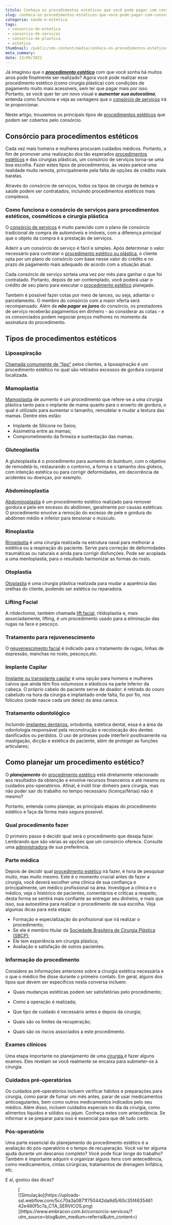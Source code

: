 ```yaml
---
titulo: Conheça os procedimentos estéticos que você pode pagar com consórcio
slug: conheca-os-procedimentos-esteticos-que-voce-pode-pagar-com-consorcio
categoria: saude-e-estetica
tags:
 - consorcio-de-estetica
 - consorcio-de-servicos
 - consorcio-de-plastica
 - estetica
thumbnail: /public/cms-content/media/conheca-os-procedimentos-esteticos-que-voce-pode-pagar-com-consorcio.jpg
meta_summary: 
date: 23/09/2021
---
```

Já imaginou que o [***procedimento estético***](https://www.embracon.com.br/blog/procedimento-estetico-vantagens-e-desvantagens) com que você sonha há muitos anos pode finalmente ser realizado? Agora você pode realizar esse procedimento estético (como cirurgia plástica) com condições de pagamento muito mais acessíveis, sem ter que pagar mais por isso. Portanto, se você quer ter um novo visual e ***aumentar sua autoestima***, entenda como funciona e veja as vantagens que o [consórcio de serviços](https://www.embracon.com.br/blog/conheca-os-principais-consorcios-de-servicos-embracon) irá te proporcionar.

Neste artigo, trouxemos os principais tipos de [procedimentos estéticos](https://www.embracon.com.br/blog/procedimentos-e-cirurgias-esteticas-mais-famosas-do-momento) que podem ser cobertos pelo consórcio.

Consórcio para procedimentos estéticos 
---------------------------------------

Cada vez mais homens e mulheres procuram cuidados médicos. Portanto, a fim de promover uma realização dos tão esperados [procedimentos estéticos](https://www.embracon.com.br/blog/tudo-sobre-consorcio-para-cirurgia-plastica) e das cirurgias plásticas, um consórcio de serviços torna-se uma boa escolha. Fazer estes tipos de procedimentos, às vezes parece uma realidade muito remota, principalmente pela falta de opções de crédito mais baratas.

Através do consórcio de serviços, todos os tipos de cirurgia de beleza e saúde podem ser contratados, incluindo procedimentos estéticos mais complexos.

### Como funciona o consórcio de serviços para procedimentos estéticos, cosméticos e cirurgia plástica 

O [consórcio de serviços](https://www.embracon.com.br/blog/o-que-e-e-como-funciona-o-consorcio-para-cirurgia) é muito parecido com o plano de consórcio tradicional de compra de automóveis e imóveis, com a diferença principal que o objeto da compra é a prestação de serviços.

Aderir a um consórcio de serviço é fácil e simples. Após determinar o valor necessário para contratar o [procedimento estético ou plástica](https://www.embracon.com.br/blog/procedimentos-esteticos-para-emagrecer-quais-sao-os-melhores), o cliente opta por um plano de consórcio com base nesse valor do crédito e no prazo de pagamento mais adequado de acordo com a situação atual.

Cada consórcio de serviço sorteia uma vez por mês para ganhar o que foi contratado. Portanto, depois de ser contemplado, você poderá usar o crédito de seu plano para executar o [procedimento estético](https://www.embracon.com.br/blog/como-escolher-um-consorcio-de-cirurgia-plastica-em-6-passos) planejado.

Também é possível fazer cotas por meio de lances, ou seja, adiantar o parcelamento. O membro do consórcio com a maior oferta será recompensado. Além de ***não pagar os juros*** do consórcio, os prestadores de serviço receberão pagamentos em dinheiro - ao considerar as cotas - e os consorciados podem negociar preços melhores no momento da assinatura do procedimento.

Tipos de procedimentos estéticos 
---------------------------------

### Lipoaspiração 

[Chamada comumente de “lipo”](https://www.embracon.com.br/blog/4-perguntas-e-respostas-sobre-a-lipoaspiracao) pelos clientes, a lipoaspiração é um procedimento estético no qual são retirados excessos de gordura corporal localizada.

### Mamoplastia 

[Mamoplastia](https://www.embracon.com.br/blog/afinal-a-mamoplastia-e-estetica-ou-saude) de aumento é um procedimento que refere-se a uma cirurgia plástica tanto para o implante de mama quanto para o enxerto de gordura, o qual é utilizado para aumentar o tamanho, remodelar e mudar a textura das mamas. Dentre eles estão:

- Implante de Silicone no Seios;
- Assimetria entre as mamas;
- Comprometimento da firmeza e sustentação das mamas.

### Gluteoplastia 

A gluteoplastia é o procedimento para aumento do bumbum, com o objetivo de remodelá-lo, restaurando o contorno, a forma e o tamanho dos glúteos, com intenção estética ou para corrigir deformidades, em decorrência de acidentes ou doenças, por exemplo.

### Abdominoplastia 

[Abdominoplastia](https://www.embracon.com.br/blog/o-que-saber-antes-de-fazer-uma-abdominoplastia) é um procedimento estético realizado para remover gordura e pele em excesso do abdômen, geralmente por causas estéticas. O procedimento envolve a remoção do excesso de pele e gordura do abdômen médio e inferior para tensionar o músculo.

### Rinoplastia 

[Rinoplastia](https://www.embracon.com.br/blog/6-coisas-sobre-a-rinoplastia) é uma cirurgia realizada na estrutura nasal para melhorar a estética ou a respiração do paciente. Serve para correção de deformidades traumáticas ou naturais e ainda para corrigir disfunções. Pode ser acoplada a uma mentoplastia, para o resultado harmonizar as formas do rosto.

### Otoplastia 

[Otoplastia](https://www.embracon.com.br/blog/cirurgia-na-orelha-tire-todas-as-suas-duvidas) é uma cirurgia plástica realizada para mudar a aparência das orelhas do cliente, podendo ser estética ou reparadora.

### Lifting Facial 

A *ritidectomia*, também chamada [lift facial](https://www.embracon.com.br/blog/lifting-facial-entenda-como-eliminar-a-flacidez-e-as-rugas-do-rosto), ritidoplastia e, mais associadamente, lifting, é um procedimento usado para a eliminação das rugas na face e pescoço.

### Tratamento para rejuvenescimento 

O [rejuvenescimento facial](https://www.embracon.com.br/blog/botox-como-funciona-e-quais-sao-os-resultados) é indicado para o tratamento de rugas, linhas de expressão, manchas no rosto, pescoço,etc.

### Implante Capilar 

[Implante ou transplante capilar](https://www.embracon.com.br/blog/quais-sao-os-tratamentos-para-calvicie-disponiveis-no-mercado) é uma opção para homens e mulheres calvos que ainda têm fios volumosos e elásticos na parte inferior da cabeça. O próprio cabelo do paciente serve de doador: é retirado do couro cabeludo na hora da cirurgia e implantado onde falta, fio por fio, nos folículos (onde nasce cada um deles) da área careca.

### Tratamento odontológico 

Incluindo [implantes dentários](https://www.embracon.com.br/blog/entenda-como-funciona-um-implante-dentario), ortodontia, estética dental, essa é a área da odontologia responsável pela reconstrução e recolocação dos dentes danificados ou perdidos. O uso de próteses pode interferir positivamente na mastigação, dicção e estética do paciente, além de proteger as funções articulares;

Como planejar um procedimento estético? 
----------------------------------------

O ***planejamento*** do [procedimento estético](https://www.embracon.com.br/blog/saiba-quais-sao-as-cirurgias-plasticas-mais-realizadas-no-brasil) está diretamente relacionado aos resultados da obtenção e envolve recursos financeiros e até mesmo os cuidados pós-operatórios. Afinal, é inútil tirar dinheiro para cirurgia, mas não poder sair do trabalho no tempo necessário (licença/férias) não é mesmo?

Portanto, entenda como planejar, as principais etapas do procedimento estético e faça da forma mais segura possível.

### Qual procedimento fazer 

O primeiro passo é decidir qual será o procedimento que deseja fazer. Lembrando que são várias as opções que um consórcio oferece. Consulte uma [administradora](https://www.embracon.com.br/blog/como-escolher-uma-administradora-de-consorcio) de sua preferência.

### Parte médica 

Depois de decidir qual [procedimento estético](https://www.embracon.com.br/blog/quando-a-cirurgia-plastica-e-a-melhor-opcao) irá fazer, é hora de pesquisar muito, mas muito mesmo. Este é o momento crucial antes de fazer a cirurgia, você deverá escolher uma clínica de sua confiança e principalmente, um médico profissional na área. Investigue a clínica e o médico, veja o histórico de pacientes, comentários e críticas a respeito, desta forma se sentirá mais confiante ao entregar seu dinheiro, e mais que isso, sua autoestima para realizar o procedimento de sua escolha. Veja algumas dicas para esta etapa:

- Formação e especialização do profissional que irá realizar o procedimento;
- Se ele é membro titular da [Sociedade Brasileira de Cirurgia Plástica (SBCP)](http://www2.cirurgiaplastica.org.br/);
- Ele tem experiência em cirurgia plástica;
- Avaliação e satisfação de outros pacientes.

### Informação do procedimento 

Considere as informações anteriores sobre a cirurgia estética necessária e o que o médico lhe disse durante o primeiro contato. Em geral, alguns dos tipos que devem ser específicos nesta conversa incluem:

- Quais mudanças estéticas podem ser satisfatórias pelo procedimento;
- Como a operação é realizada;
- Que tipo de cuidado é necessário antes e depois da cirurgia;
- Quais são os limites da recuperação;

- Quais são os riscos associados a este procedimento.

### Exames clínicos 

Uma etapa importante no planejamento de uma [cirurgia ](https://www.embracon.com.br/blog/saiba-quais-sao-as-cirurgias-plasticas-mais-realizadas-no-brasil)é fazer alguns exames. Eles revelam se você realmente se encaixa para submeter-se à cirurgia.

### Cuidados pré-operatórios 

Os cuidados pré-operatórios incluem verificar hábitos e preparações para cirurgia, como parar de fumar um mês antes, parar de usar medicamentos anticoagulantes, bem como outros medicamentos indicados pelo seu médico. Além disso, incluem cuidados especiais no dia da cirurgia, como alimentos líquidos e sólidos ou jejum. Conheça estes com antecedência. Se informar e se preparar para isso é essencial para que dê tudo certo.

### Pós-operatório 

Uma parte essencial do planejamento do procedimento estético é a avaliação do pós-operatório e o tempo de recuperação. Você vai ter alguma ajuda durante um descanso completo? Você pode ficar longe do trabalho? Também é importante adquirir e organizar alguns itens com antecedência, como medicamentos, cintas cirúrgicas, tratamentos de drenagem linfática, etc.

E aí, gostou das dicas?

<figure class="w-richtext-figure-type-image w-richtext-align-center">[<div>![Simulação](https://uploads-ssl.webflow.com/5cc70a3a0871f750442da9d5/60c35f463546142e480f5c7a_CTA_SERVICOS.png)</div>](https://www.embracon.com.br/consorcio-servicos/?utm_source=blog&utm_medium=referral&utm_content=)</figure>
